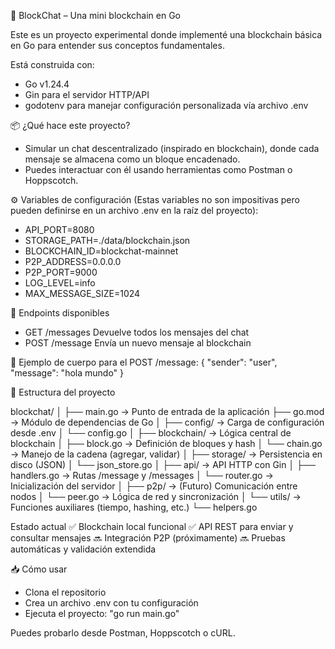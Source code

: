 🧱 BlockChat – Una mini blockchain en Go

Este es un proyecto experimental donde implementé una blockchain básica en Go para entender sus conceptos fundamentales.

Está construida con:
- Go v1.24.4
- Gin para el servidor HTTP/API
- godotenv para manejar configuración personalizada vía archivo .env

📦 ¿Qué hace este proyecto?
- Simular un chat descentralizado (inspirado en blockchain), donde cada mensaje se almacena como un bloque encadenado.
- Puedes interactuar con él usando herramientas como Postman o Hoppscotch.

⚙️ Variables de configuración (Estas variables no son impositivas pero pueden definirse en un archivo .env en la raíz del proyecto):
- API_PORT=8080
- STORAGE_PATH=./data/blockchain.json
- BLOCKCHAIN_ID=blockchat-mainnet
- P2P_ADDRESS=0.0.0.0
- P2P_PORT=9000
- LOG_LEVEL=info
- MAX_MESSAGE_SIZE=1024

📡 Endpoints disponibles
- GET	/messages	Devuelve todos los mensajes del chat
- POST	/message	Envía un nuevo mensaje al blockchain

📝 Ejemplo de cuerpo para el POST /message:
{
  "sender": "user",
  "message": "hola mundo"
}

📂 Estructura del proyecto

blockchat/
│
├── main.go                  → Punto de entrada de la aplicación
├── go.mod                   → Módulo de dependencias de Go
│
├── config/                  → Carga de configuración desde .env
│   └── config.go
│
├── blockchain/              → Lógica central de blockchain
│   ├── block.go             → Definición de bloques y hash
│   └── chain.go             → Manejo de la cadena (agregar, validar)
│
├── storage/                 → Persistencia en disco (JSON)
│   └── json_store.go
│
├── api/                     → API HTTP con Gin
│   ├── handlers.go          → Rutas /message y /messages
│   └── router.go            → Inicialización del servidor
│
├── p2p/                     → (Futuro) Comunicación entre nodos
│   └── peer.go              → Lógica de red y sincronización
│
└── utils/                   → Funciones auxiliares (tiempo, hashing, etc.)
    └── helpers.go

Estado actual
✅ Blockchain local funcional
✅ API REST para enviar y consultar mensajes
🔜 Integración P2P (próximamente)
🔜 Pruebas automáticas y validación extendida

📥 Cómo usar
- Clona el repositorio
- Crea un archivo .env con tu configuración
- Ejecuta el proyecto: "go run main.go"
  
Puedes probarlo desde Postman, Hoppscotch o cURL.
